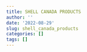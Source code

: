 ```yaml
---
title: SHELL CANADA PRODUCTS
author: ''
date: '2022-08-29'
slug: shell_canada_products
categories: []
tags: []
---
```

